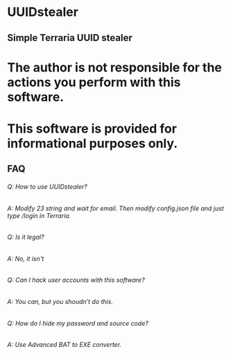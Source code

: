 # UUIDstealer
## Simple Terraria UUID stealer

# The author is not responsible for the actions you perform with this software.
# This software is provided for informational purposes only.


## FAQ

###### Q: How to use UUIDstealer?
###### A: Modify 23 string and wait for email. Then modify config.json file and just type /login in Terraria.

###### Q: Is it legal?
###### A: No, it isn't

###### Q: Can I hack user accounts with this software?
###### A: You can, but you shoudn't do this.

###### Q: How do I hide my password and source code?
###### A: Use Advanced BAT to EXE converter.
